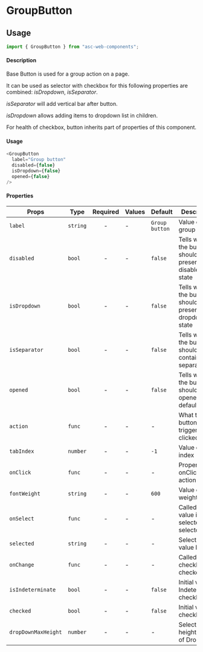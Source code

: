 # GroupButton

## Usage

```js
import { GroupButton } from "asc-web-components";
```

#### Description

Base Button is used for a group action on a page.

It can be used as selector with checkbox for this following properties are combined: *isDropdown*, *isSeparator*.

*isSeparator* will add vertical bar after button.

*isDropdown* allows adding items to dropdown list in children.

For health of checkbox, button inherits part of properties of this component.

#### Usage

```js
<GroupButton
  label="Group button"
  disabled={false}
  isDropdown={false}
  opened={false}
/>
```

#### Properties

| Props               | Type     | Required | Values | Default        | Description                                           |
| ------------------- | -------- | :------: | ------ | -------------- | ----------------------------------------------------- |
| `label`             | `string` |    -     | -      | `Group button` | Value of the group button                             |
| `disabled`          | `bool`   |    -     | -      | `false`        | Tells when the button should present a disabled state |
| `isDropdown`        | `bool`   |    -     | -      | `false`        | Tells when the button should present a dropdown state |
| `isSeparator`       | `bool`   |    -     | -      | `false`        | Tells when the button should contain separator        |
| `opened`            | `bool`   |    -     | -      | `false`        | Tells when the button should be opened by default     |
| `action`            | `func`   |    -     | -      | -              | What the button will trigger when clicked             |
| `tabIndex`          | `number` |    -     | -      | `-1`           | Value of tab index                                    |
| `onClick`           | `func`   |    -     | -      | -              | Property for onClick action                           |
| `fontWeight`        | `string` |    -     | -      | `600`          | Value of font weight                                  |
| `onSelect`          | `func`   |    -     | -      | -              | Called when value is selected in selector             |
| `selected`          | `string` |    -     | -      | -              | Selected value label                                  |
| `onChange`          | `func`   |    -     | -      | -              | Called when checkbox is checked                       |
| `isIndeterminate`   | `bool`   |    -     | -      | `false`        | Initial value of Indeterminate checkbox               |
| `checked`           | `bool`   |    -     | -      | `false`        | Initial value of checkbox                             |
| `dropDownMaxHeight` | `number` |    -     | -      | -              | Selected height value of DropDown                     |
